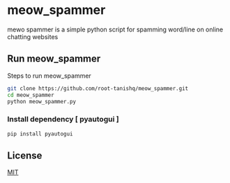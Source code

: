# meow_spammer

mewo spammer is a simple python script for spamming
word/line on online chatting websites

## Run meow_spammer

Steps to run meow_spammer

```bash
git clone https://github.com/root-tanishq/meow_spammer.git
cd meow_spammer
python meow_spammer.py
```

### Install dependency [ pyautogui ]

```bash
pip install pyautogui
```

## License

[MIT](https://github.com/root-tanishq/meow_spammer/blob/main/LICENSE)
